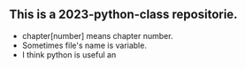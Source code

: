 ## This is a 2023-python-class repositorie.
- chapter[number] means chapter number.
- Sometimes file's name is variable.
- I think python is useful an

